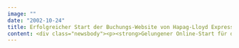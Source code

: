 ```yaml
---
image: ""
date: "2002-10-24"
title: Erfolgreicher Start der Buchungs-Website von Hapag-Lloyd Express / Das Ziel heißt Buchen!
content: <div class="newsbody"><p><strong>Gelungener Online-Start für den neuen Low-Cost-Carrier Hapag-Lloyd Express&#58; SinnerSchrader hat die Website auf die Minute pünktlich am Donnerstagmorgen um 6.00 Uhr gelauncht. Bereits wenige Minuten später lief die erste Buchung für einen Flug nach Venedig in das System ein.</strong></p><p>Die Website konzentriert sich auf eine einzige Funktion&#58; schnell und einfach preisgünstige Flüge über das Internet buchen zu können. Für diese Aufgabe hat die TUI AG SinnerSchrader beauftragt, die eingesetzte Buchungs-Software in eine kompromisslos kundengerechte Benutzeroberfläche zu integrieren. In die heute gestartete Anwendung sind die Ergebnisse einer genauen Usability-Analyse der Wettbewerber von Hapag-Lloyd Express eingeflossen.</p><p>"Trotz der enormen Bedeutung des Vertriebskanals Internet für Low-Cost-Airlines bieten einige Wettbewerber von Hapag-Lloyd Express kein optimales Interface", so Stefan Schaub, Managing Consultant Travel &amp; Transportation bei SinnerSchrader. "Unser Kunde war fest entschlossen, dem Konsumenten ein besseres Online-Erlebnis zu bieten."</p><p>Kein Pricing auf der Startseite, leere Suchergebnisse, überflüssige Seiten und tote Enden sind nur einige der Probleme, die den Nutzer auf manchen Websites in diesem Segment erwarten. Hapag-Lloyd Express positioniert sich dagegen mit einem schnellen, klar strukturierten und nutzerfreundlichen Buchungsprozess. "Kein Besucher der Website soll durch Unzulänglichkeiten an seinem Ziel gehindert werden", beschreibt Schaub den Auftrag für SinnerSchrader. "Und das Ziel heißt Buchen!"</p><p>Die Buchungs-Website für den Low-Cost-Carrier ist das erste Projekt von SinnerSchrader für die TUI AG. Flüge können ab sofort online und offline gebucht werden. Der Flugbetrieb selbst startet im Dezember von Köln/Bonn aus zu sieben Flugzielen in Deutschland, Italien und Großbritannien mit Preisen ab 19,99 € inklusive aller Nebenkosten.</p></div>
---
```

